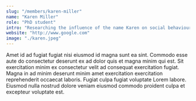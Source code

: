 ```yaml
---
slug: "/members/karen-miller"
name: "Karen Miller"
role: "PhD student"
intro: "Researching the influence of the name Karen on social behaviour"
website: "http://www.google.com"
image: "./karen.jpeg"
---
```


Amet id ad fugiat fugiat nisi eiusmod id magna sunt ea sint. Commodo esse aute do consectetur deserunt ex ad dolor quis et magna minim qui est. Sit exercitation minim ex consectetur velit ad consequat exercitation fugiat. Magna in ad minim deserunt minim amet exercitation exercitation reprehenderit occaecat laboris. Fugiat culpa fugiat voluptate Lorem labore. Eiusmod nulla nostrud dolore veniam eiusmod commodo proident culpa et excepteur voluptate est.